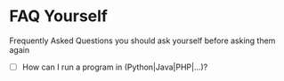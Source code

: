 # FAQ Yourself
Frequently Asked Questions you should ask yourself before asking them again

- [ ] How can I run a program in (Python|Java|PHP|...)?
